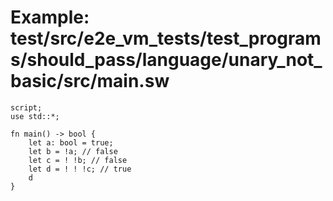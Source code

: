 # Example: test/src/e2e_vm_tests/test_programs/should_pass/language/unary_not_basic/src/main.sw

```sway
script;
use std::*;

fn main() -> bool {
    let a: bool = true;
    let b = !a; // false
    let c = ! !b; // false
    let d = ! ! !c; // true
    d
}

```
